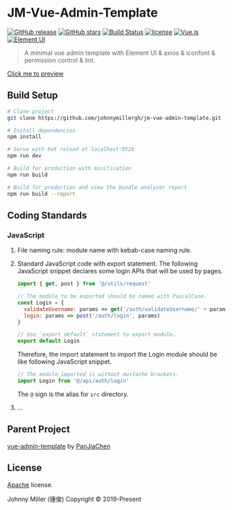 # JM-Vue-Admin-Template

[![GitHub release](https://img.shields.io/github/release/johnnymillergh/jm-vue-admin-template.svg)](https://github.com/johnnymillergh/jm-vue-admin-template/releases)
[![GitHub stars](https://img.shields.io/github/stars/johnnymillergh/jm-vue-admin-template.svg?style=social&label=Stars)](https://github.com/johnnymillergh/jm-vue-admin-template)
[![Build Status](https://travis-ci.org/johnnymillergh/jm-vue-admin-template.svg?branch=master)](https://travis-ci.org/johnnymillergh/jm-vue-admin-template)
[![license](https://img.shields.io/hexpm/l/plug.svg)](https://github.com/johnnymillergh/jm-vue-admin-template/blob/master/LICENSE)
[![Vue.js](https://img.shields.io/badge/vue-2.6.10-brightgreen.svg)](https://github.com/vuejs/vue)
[![Element UI](https://img.shields.io/badge/element--ui-2.10.0-brightgreen.svg)](https://github.com/ElemeFE/element)

> A minimal vue admin template with Element UI & axios & iconfont & permission control & lint.

[Click me to preview](http://johnnymillergh.github.io/jm-vue-admin-template-prod)

## Build Setup

```bash
# Clone project
git clone https://github.com/johnnymillergh/jm-vue-admin-template.git

# Install dependencies
npm install

# Serve with hot reload at localhost:9528
npm run dev

# Build for production with minification
npm run build

# Build for production and view the bundle analyzer report
npm run build --report
```

## Coding Standards

### JavaScript

1. File naming rule: module name with kebab-case naming rule.

2. Standard JavaScript code with export statement. The following JavaScript snippet declares some login APIs that will be used by pages.

   ```javascript
   import { get, post } from '@/utils/request'
   
   // The module to be exported should be named with PascalCase.
   const Login = {
     validateUsername: params => get('/auth/validateUsername/' + params, null),
     login: params => post('/auth/login', params)
   }
   
   // Use `export default` statement to export module.
   export default Login
   
   ```

   Therefore, the import statement to import the Login module should be like following JavaScript snippet.

   ```javascript
   // The module imported is without mustache brackets.
   import Login from '@/api/auth/login'
   ```

   The `@` sign is the alias for `src` directory.

3. …

## Parent Project

[vue-admin-template](<https://github.com/PanJiaChen/vue-admin-template>) by [PanJiaChen](https://github.com/PanJiaChen)

## License

[Apache](<https://github.com/johnnymillergh/jm-vue-admin-template/blob/master/LICENSE>) license.

Johnny Miller (锺俊) Copyright © 2019-Present
